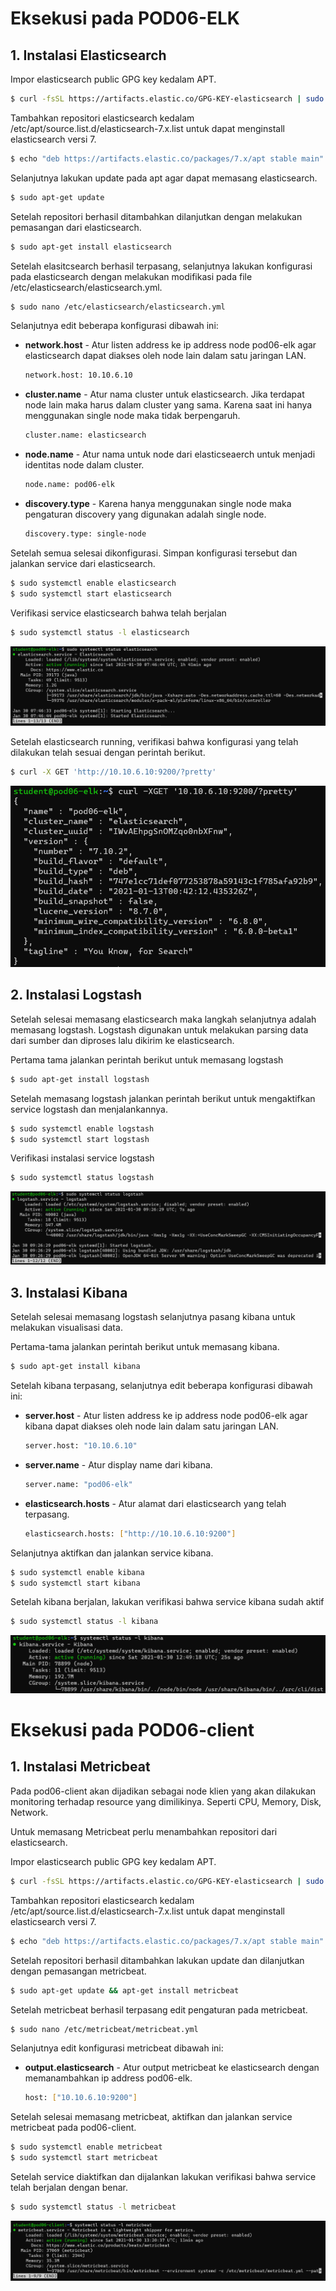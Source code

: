 # Eksekusi pada POD06-ELK

## 1. Instalasi Elasticsearch
Impor elasticsearch public GPG key kedalam APT.

```sh
$ curl -fsSL https://artifacts.elastic.co/GPG-KEY-elasticsearch | sudo apt-key add -
```
Tambahkan repositori elasticsearch kedalam /etc/apt/source.list.d/elasticsearch-7.x.list untuk dapat menginstall elasticsearch versi 7.
```sh
$ echo "deb https://artifacts.elastic.co/packages/7.x/apt stable main" | sudo tee -a /etc/apt/sources.list.d/elastic-7.x.list
```
Selanjutnya lakukan update pada apt agar dapat memasang elasticsearch.
```sh
$ sudo apt-get update
```
Setelah repositori berhasil ditambahkan dilanjutkan dengan melakukan pemasangan dari elasticsearch.
```sh
$ sudo apt-get install elasticsearch
```
Setelah elasitcsearch berhasil terpasang, selanjutnya lakukan konfigurasi pada elasticsearch dengan melakukan modifikasi pada file /etc/elasticsearch/elasticsearch.yml.

```sh
$ sudo nano /etc/elasticsearch/elasticsearch.yml
```
Selanjutnya edit beberapa konfigurasi dibawah ini:
- **network.host** - Atur listen address ke ip address node pod06-elk agar elasticsearch dapat diakses oleh node lain dalam satu jaringan LAN.
  ```sh
  network.host: 10.10.6.10
  ```
- **cluster.name** - Atur nama cluster untuk elasticsearch. Jika terdapat node lain maka harus dalam cluster yang sama. Karena saat ini hanya menggunakan single node maka tidak berpengaruh.
  ```sh
  cluster.name: elasticsearch
  ```
- **node.name** - Atur nama untuk node dari elasticseaerch untuk menjadi identitas node dalam cluster.
  ```sh
  node.name: pod06-elk
- **discovery.type** - Karena hanya menggunakan single node maka pengaturan discovery yang digunakan adalah single node.
   ```sh
   discovery.type: single-node
   ```

Setelah semua selesai dikonfigurasi. Simpan konfigurasi tersebut dan jalankan service dari elasticsearch.
```sh
$ sudo systemctl enable elasticsearch
$ sudo systemctl start elasticsearch
```
Verifikasi service elasticsearch bahwa telah berjalan
```sh
$ sudo systemctl status -l elasticsearch
```
![Verifikasi](/capture/verifikasi-status-elasticsearch.png)

Setelah elasticsearch running, verifikasi bahwa konfigurasi yang telah dilakukan telah sesuai dengan perintah berikut.

```sh
$ curl -X GET 'http://10.10.6.10:9200/?pretty'
```
![Verifikasi](/capture/verifikasi-instalasi-elasticsearch.png)

## 2. Instalasi Logstash

Setelah selesai memasang elasticsearch maka langkah selanjutnya adalah memasang logstash. Logstash digunakan untuk melakukan parsing data dari sumber dan diproses lalu dikirim ke elasticsearch.

Pertama tama jalankan perintah berikut untuk memasang logstash

```sh
$ sudo apt-get install logstash
```
Setelah memasang logstash jalankan perintah berikut untuk mengaktifkan service logstash dan menjalankannya.

```sh
$ sudo systemctl enable logstash
$ sudo systemctl start logstash
```
Verifikasi instalasi service logstash
```sh
$ sudo systemctl status logstash
```
![Verifikasi](/capture/verifikasi-status-logstash.png)

## 3. Instalasi Kibana

Setelah selesai memasang logstash selanjutnya pasang kibana untuk melakukan visualisasi data.

Pertama-tama jalankan perintah berikut untuk memasang kibana.
```sh
$ sudo apt-get install kibana
```
Setelah kibana terpasang, selanjutnya edit beberapa konfigurasi dibawah ini:
- **server.host** - Atur listen address ke ip address node pod06-elk agar kibana dapat diakses oleh node lain dalam satu jaringan LAN.
  ```sh
  server.host: "10.10.6.10"
  ```
- **server.name** - Atur display name dari kibana.
  ```sh
  server.name: "pod06-elk"
  ```
- **elasticsearch.hosts** - Atur alamat dari elasticsearch yang telah terpasang.
  ```sh
  elasticsearch.hosts: ["http://10.10.6.10:9200"]
  ```

Selanjutnya aktifkan dan jalankan service kibana.
```sh
$ sudo systemctl enable kibana
$ sudo systemctl start kibana
```
Setelah kibana berjalan, lakukan verifikasi bahwa service kibana sudah aktif
```sh
$ sudo systemctl status -l kibana
```
![Verifikasi](/capture/verifikasi-status-kibana.png)

# Eksekusi pada POD06-client
 
## 1. Instalasi Metricbeat
Pada pod06-client akan dijadikan sebagai node klien yang akan dilakukan monitoring terhadap resource yang dimilikinya. Seperti CPU, Memory, Disk, Network.

Untuk memasang Metricbeat perlu menambahkan repositori dari elasticsearch.

Impor elasticsearch public GPG key kedalam APT.
```sh
$ curl -fsSL https://artifacts.elastic.co/GPG-KEY-elasticsearch | sudo apt-key add -
```
Tambahkan repositori elasticsearch kedalam /etc/apt/source.list.d/elasticsearch-7.x.list untuk dapat menginstall elasticsearch versi 7.
```sh
$ echo "deb https://artifacts.elastic.co/packages/7.x/apt stable main" | sudo tee -a /etc/apt/sources.list.d/elastic-7.x.list
```
Setelah repositori berhasil ditambahkan lakukan update dan dilanjutkan dengan pemasangan metricbeat.

```sh
$ sudo apt-get update && apt-get install metricbeat
```

Setelah metricbeat berhasil terpasang edit pengaturan pada metricbeat.

```sh
$ sudo nano /etc/metricbeat/metricbeat.yml
```
Selanjutnya edit konfigurasi metricbeat dibawah ini:
- **output.elasticsearch** - Atur output metricbeat ke elasticsearch dengan memanambahkan ip address pod06-elk.
  ```sh
  host: ["10.10.6.10:9200"]
  ```
Setelah selesai memasang metricbeat, aktifkan dan jalankan service metricbeat pada pod06-client.

```sh
$ sudo systemctl enable metricbeat
$ sudo systemctl start metricbeat
```
Setelah service diaktifkan dan dijalankan lakukan verifikasi bahwa service telah berjalan dengan benar.

```sh
$ sudo systemctl status -l metricbeat
```
![Verifikasi](/capture/verifikasi-status-metricbeat.png)